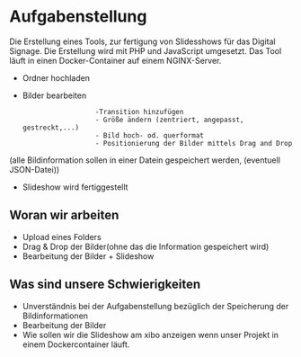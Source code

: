 # Aufgabenstellung
Die Erstellung eines Tools, zur fertigung von Slidesshows für das Digital Signage. Die Erstellung wird mit PHP und JavaScript umgesetzt. Das Tool läuft in einen Docker-Container auf  einem NGINX-Server.
* Ordner hochladen
* Bilder bearbeiten     

                        -Transition hinzufügen
                        - Größe ändern (zentriert, angepasst, gestreckt,...)
                        - Bild hoch- od. querformat
                        - Positionierung der Bilder mittels Drag and Drop
(alle Bildinformation sollen in einer Datein gespeichert werden, (eventuell JSON-Datei))                        
* Slideshow wird fertiggestellt
  
## Woran wir arbeiten
* Upload eines Folders
* Drag & Drop der Bilder(ohne das die Information gespeichert wird)
* Bearbeitung der Bilder + Slideshow

## Was sind unsere Schwierigkeiten
* Unverständnis bei der Aufgabenstellung bezüglich der Speicherung der Bildinformationen
* Bearbeitung der Bilder
* Wie sollen wir die Slideshow am xibo anzeigen wenn unser Projekt in einem Dockercontainer läuft.